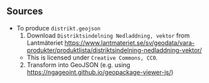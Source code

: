 ## Sources

- To produce `distrikt.geojson`
  1. Download `Distriktsindelning Nedladdning, vektor` from Lantmäteriet https://www.lantmateriet.se/sv/geodata/vara-produkter/produktlista/distriktsindelning-nedladdning-vektor/
    - This is licensed under `Creative Commons, CC0`. 
  2. Transform into GeoJSON (e.g. using https://ngageoint.github.io/geopackage-viewer-js/)

